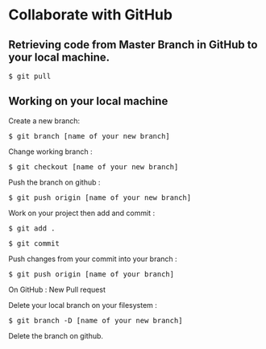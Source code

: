 # Collaborate with GitHub

## Retrieving code from Master Branch in GitHub to your local machine.
<pre>$ git pull</pre>

## Working on your local machine

Create a new branch: 
<pre>$ git branch [name_of_your_new_branch]</pre>

Change working branch : 
<pre>$ git checkout [name_of_your_new_branch]</pre>

Push the branch on github : 
<pre>$ git push origin [name_of_your_new_branch]</pre>

Work on your project then add and commit :
<pre>$ git add .</pre>
<pre>$ git commit</pre>

Push changes from your commit into your branch :

<pre>$ git push origin [name_of_your_branch]</pre>

On GitHub : New Pull request

Delete your local branch on your filesystem : 

<pre>$ git branch -D [name_of_your_new_branch]</pre>

Delete the branch on github.
